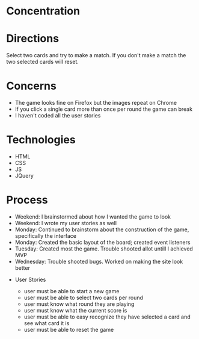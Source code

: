 # Concentration

# Directions

Select two cards and try to make a match. If you don't make a match the two selected cards will reset.

# Concerns

 - The game looks fine on Firefox but the images repeat on Chrome
 - If you click a single card more than once per round the game can break
 - I haven't coded all the user stories

# Technologies

 - HTML
 - CSS
 - JS
 - JQuery


# Process

 - Weekend: I brainstormed about how I wanted the game to look
 - Weekend: I wrote my user stories as well
 - Monday: Continued to brainstorm about the construction of the game, specifically the interface
 - Monday: Created the basic layout of the board; created event listeners
 - Tuesday: Created most the game. Trouble shooted allot untill I achieved MVP
 - Wednesday: Trouble shooted bugs. Worked on making the site look better

* User Stories

  - user must be able to start a new game
  - user must be able to select two cards per round
  - user must know what round they are playing
  - user must know what the current score is
  - user must be able to easy recognize they have selected a card and see
    what card it is 
  - user must be able to reset the game
